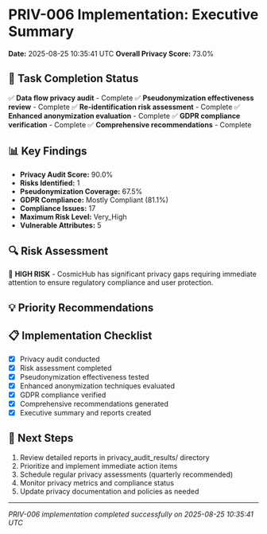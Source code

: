# PRIV-006 Implementation: Executive Summary

**Date:** 2025-08-25 10:35:41 UTC **Overall Privacy Score:** 73.0%

## 🎯 Task Completion Status

✅ **Data flow privacy audit** - Complete ✅ **Pseudonymization effectiveness review** - Complete ✅
**Re-identification risk assessment** - Complete ✅ **Enhanced anonymization evaluation** - Complete
✅ **GDPR compliance verification** - Complete ✅ **Comprehensive recommendations** - Complete

## 📊 Key Findings

- **Privacy Audit Score:** 90.0%
- **Risks Identified:** 1
- **Pseudonymization Coverage:** 67.5%
- **GDPR Compliance:** Mostly Compliant (81.1%)
- **Compliance Issues:** 17
- **Maximum Risk Level:** Very_High
- **Vulnerable Attributes:** 5

## 🔍 Risk Assessment

🔴 **HIGH RISK** - CosmicHub has significant privacy gaps requiring immediate attention to ensure
regulatory compliance and user protection.

## 💡 Priority Recommendations

## 📋 Implementation Checklist

- [x] Privacy audit conducted
- [x] Risk assessment completed
- [x] Pseudonymization effectiveness tested
- [x] Enhanced anonymization techniques evaluated
- [x] GDPR compliance verified
- [x] Comprehensive recommendations generated
- [x] Executive summary and reports created

## 🔄 Next Steps

1. Review detailed reports in privacy_audit_results/ directory
2. Prioritize and implement immediate action items
3. Schedule regular privacy assessments (quarterly recommended)
4. Monitor privacy metrics and compliance status
5. Update privacy documentation and policies as needed

---

_PRIV-006 implementation completed successfully on 2025-08-25 10:35:41 UTC_
